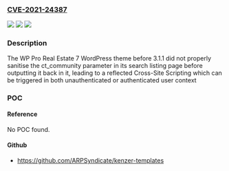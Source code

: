 ### [CVE-2021-24387](https://cve.mitre.org/cgi-bin/cvename.cgi?name=CVE-2021-24387)
![](https://img.shields.io/static/v1?label=Product&message=WP%20Pro%20Real%20Estate%207&color=blue)
![](https://img.shields.io/static/v1?label=Version&message=3.1.1%3C%203.1.1%20&color=brighgreen)
![](https://img.shields.io/static/v1?label=Vulnerability&message=CWE-79%20Cross-site%20Scripting%20(XSS)&color=brighgreen)

### Description

The WP Pro Real Estate 7 WordPress theme before 3.1.1 did not properly sanitise the ct_community parameter in its search listing page before outputting it back in it, leading to a reflected Cross-Site Scripting which can be triggered in both unauthenticated or authenticated user context

### POC

#### Reference
No POC found.

#### Github
- https://github.com/ARPSyndicate/kenzer-templates

